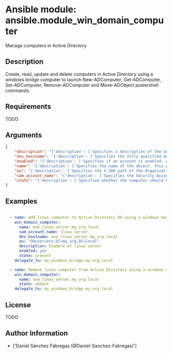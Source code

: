 # Ansible module: ansible.module_win_domain_computer


Manage computers in Active Directory

## Description

Create, read, update and delete computers in Active Directory using a windows bridge computer to launch New-ADComputer, Get-ADComputer, Set-ADComputer, Remove-ADComputer and Move-ADObject powershell commands.

## Requirements

TODO

## Arguments

``` json
{
    "description": "{'description': ['Specifies a description of the object. This parameter sets the value of the Description property for the object. The LDAP display name (ldapDisplayName) for this property is description.'], 'default': ''}",
    "dns_hostname": "{'description': ['Specifies the fully qualified domain name (FQDN) of the computer. This parameter sets the DNSHostName property for a computer object. The LDAP display name for this property is dNSHostName. Required when I(state=present).']}",
    "enabled": "{'description': ['Specifies if an account is enabled. An enabled account requires a password. This parameter sets the Enabled property for an account object. This parameter also sets the ADS_UF_ACCOUNTDISABLE flag of the Active Directory User Account Control (UAC) attribute.'], 'type': 'bool', 'default': True}",
    "name": "{'description': ['Specifies the name of the object. This parameter sets the Name property of the Active Directory object. The LDAP display name (ldapDisplayName) of this property is name.'], 'required': True}",
    "ou": "{'description': ['Specifies the X.500 path of the Organizational Unit (OU) or container where the new object is created. Required when I(state=present).']}",
    "sam_account_name": "{'description': ['Specifies the Security Account Manager (SAM) account name of the computer. It maximum is 256 characters, 15 is advised for older operating systems compatibility. The LDAP display name (ldapDisplayName) for this property is sAMAccountName. If ommitted the value is the same as C(name). Note. All computer SAMAccountNames needs to end with a $.']}",
    "state": "{'description': ['Specified whether the computer should be C(present) or C(absent) in Active Directory.'], 'choices': ['present', 'absent'], 'default': 'present'}",
}
```

## Examples


``` yaml

  - name: Add linux computer to Active Directory OU using a windows machine
    win_domain_computer:
      name: one_linux_server.my_org.local
      sam_account_name: linux_server
      dns_hostname: one_linux_server.my_org.local
      ou: "OU=servers,DC=my_org,DC=local"
      description: Example of linux server
      enabled: yes
      state: present
    delegate_to: my_windows_bridge.my_org.local

  - name: Remove linux computer from Active Directory using a windows machine
    win_domain_computer:
      name: one_linux_server.my_org.local
      state: absent
    delegate_to: my_windows_bridge.my_org.local

```

## License

TODO

## Author Information
  - ['Daniel Sánchez Fábregas (@Daniel-Sanchez-Fabregas)']
